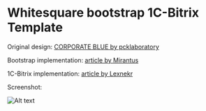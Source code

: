 Whitesquare bootstrap 1C-Bitrix Template
=====================

Original design: [CORPORATE BLUE by pcklaboratory](http://www.pcklab.com/item.php?id=16)

Bootstrap implementation: [article by Mirantus](http://habrahabr.ru/post/211032/)

1C-Bitrix implementation: [article by Lexnekr](http://habrahabr.ru/post/212163/)

Screenshot:

![Alt text](http://monosnap.com/image/k6yxH8XwnejgPrQHy8qY0KMQrLekF0.png)

